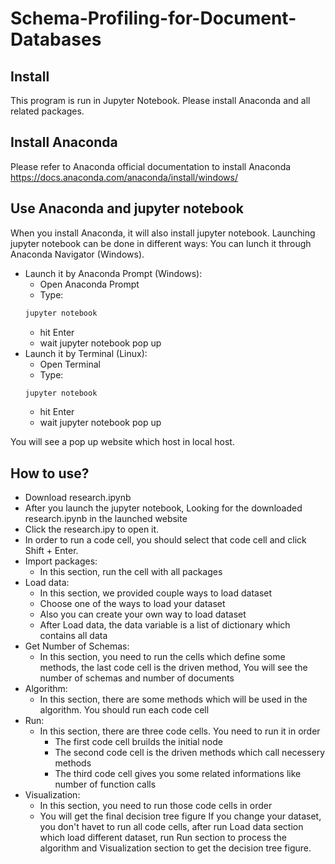 # Schema-Profiling-for-Document-Databases

## Install
This program is run in Jupyter Notebook. Please install Anaconda and all related packages. 

## Install Anaconda
Please refer to Anaconda official documentation to install Anaconda https://docs.anaconda.com/anaconda/install/windows/

## Use Anaconda and jupyter notebook

When you install Anaconda, it will also install jupyter notebook. Launching jupyter notebook can be done in different ways:
You can lunch it through Anaconda Navigator (Windows).
* Launch it by Anaconda Prompt (Windows):
  * Open Anaconda Prompt
  * Type: 
  ```sh
  jupyter notebook
  ```
  * hit Enter
  * wait jupyter notebook pop up
* Launch it by Terminal (Linux):
  * Open Terminal
  * Type: 
  ```sh
  jupyter notebook
  ```
  * hit Enter
  * wait jupyter notebook pop up

You will see a pop up website which host in local host.

## How to use?
* Download research.ipynb
* After you launch the jupyter notebook, Looking for the downloaded research.ipynb in the launched website
* Click the research.ipy to open it.
* In order to run a code cell, you should select that code cell and click Shift + Enter.
* Import packages:
  * In this section, run the cell with all packages
* Load data:
  * In this section, we provided couple ways to load dataset
  * Choose one of the ways to load your dataset
  * Also you can create your own way to load dataset
  * After Load data, the data variable is a list of dictionary which contains all data
* Get Number of Schemas:
  * In this section, you need to run the cells which define some methods, the last code cell is the driven method, You will see the number of schemas and number of documents
* Algorithm:
  * In this section, there are some methods which will be used in the algorithm. You should run each code cell
* Run:
  * In this section, there are three code cells. You need to run it in order
    * The first code cell bruilds the initial node
    * The second code cell is the driven methods which call necessery methods
    * The third code cell gives you some related informations like number of function calls
* Visualization:
  * In this section, you need to run those code cells in order
  * You will get the final decision tree figure
If you change your dataset, you don't havet to run all code cells, after run Load data section which load different dataset, run Run section to process the algorithm and Visualization section to get the decision tree figure.

